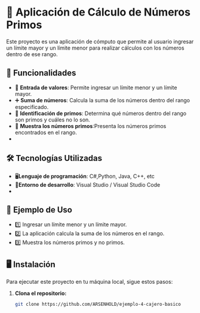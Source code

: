 # 🏧 Aplicación de Cálculo de Números Primos 

Este proyecto es una aplicación de cómputo que permite al usuario ingresar un límite mayor y un límite menor para realizar cálculos con los números dentro de ese rango. 

## 🚀 Funcionalidades  

- 🔢 **Entrada de valores**: Permite ingresar un límite menor y un límite mayor.  
- ➕ **Suma de números**: Calcula la suma de los números dentro del rango especificado.  
- 🔎 **Identificación de primos**: Determina qué números dentro del rango son primos y cuáles no lo son.
- 📌 **Muestra los números primos**:Presenta los números primos encontrados en el rango.
- 
## 🛠 Tecnologías Utilizadas  

- 🖥**Lenguaje de programación**: C#,Python, Java, C++, etc 
- 🔧**Entorno de desarrollo**: Visual Studio / Visual Studio Code
- 
## 📄 Ejemplo de Uso

- 1️⃣ Ingresar un límite menor y un límite mayor.  
- 2️⃣ La aplicación calcula la suma de los números en el rango. 
- 3️⃣ Muestra los números primos y no primos.

## 🖥 Instalación  

Para ejecutar este proyecto en tu máquina local, sigue estos pasos:  

1. **Clona el repositorio:**  
   ```bash
   git clone https://github.com/ARSENHOLD/ejemplo-4-cajero-basico

